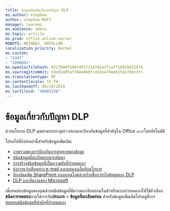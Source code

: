 ```yaml
---
title: ข้อมูลเพิ่มเติมเกี่ยวกับปัญหา DLP
ms.author: stephow
author: stephow-MSFT
manager: laurawi
ms.audience: admin
ms.topic: article
ms.prod: office-online-server
ROBOTS: NOINDEX, NOFOLLOW
localization_priority: Normal
ms.custom:
- "2447"
- "3200001"
ms.openlocfilehash: 0717b99f500fd9173167d2e3fcaff1b920d22d74
ms.sourcegitcommit: b3e55405af384e868fcd32ea794eb15d1356c3fc
ms.translationtype: MT
ms.contentlocale: th-TH
ms.lasthandoff: 08/29/2019
ms.locfileid: "36665238"
---
```

# <a name="information-about-dlp-issues"></a>ข้อมูลเกี่ยวกับปัญหา DLP

ด้วยนโยบาย DLP คุณสามารถระบุตรวจสอบและป้องกันข้อมูลที่สำคัญใน Office ๓๖๕โดยอัตโนมัติ

โปรดไปที่ลิงก์เหล่านี้สำหรับข้อมูลเพิ่มเติม:

- [ภาพรวมของการป้องกันการสูญหายของข้อมูล](https://docs.microsoft.com/office365/securitycompliance/data-loss-prevention-policies)
- [ชนิดข้อมูลที่ละเอียดอ่อนจะค้นหา](https://docs.microsoft.com/office365/securitycompliance/what-the-sensitive-information-types-look-for)
- [การสร้างชนิดข้อมูลที่เป็นความลับที่กำหนดเอง](https://docs.microsoft.com/office365/securitycompliance/create-a-custom-sensitive-information-type)
- [ส่งการแจ้งเตือนทาง e-mail และแสดงเคล็ดลับนโยบาย](https://docs.microsoft.com/office365/securitycompliance/use-notifications-and-policy-tips)
- [ป้องกันแฟ้ม SharePoint แบบออนไลน์ด้วยป้ายชื่อการเก็บข้อมูลและ DLP](https://docs.microsoft.com/office365/securitycompliance/protect-sharepoint-online-files-with-office-365-labels-and-dlp)
- [DLP และทีมงานของ Microsoft](https://docs.microsoft.com/office365/securitycompliance/dlp-microsoft-teams)

เพื่อทดสอบข้อมูลของคุณด้วยชนิดข้อมูลที่มีความละเอียดอ่อนในตัวหรือแบบกำหนดเองให้ใช้ตัวเลือก**ชนิดการทดสอบ**ภายใต้การจัด**ประเภท** > **ข้อมูลที่ละเอียดอ่อน** สำหรับข้อมูลเพิ่มเติมโปรดดูที่การ[ทดสอบชนิดข้อมูลที่สำคัญที่กำหนดเอง](https://docs.microsoft.com/office365/securitycompliance/create-a-custom-sensitive-information-type#test-custom-sensitive-information-types-in-the-security--compliance-center)